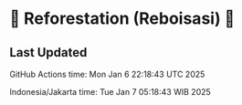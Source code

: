 
# 🌳 Reforestation (Reboisasi) 🌲

## Last Updated

GitHub Actions time: Mon Jan  6 22:18:43 UTC 2025

Indonesia/Jakarta time: Tue Jan  7 05:18:43 WIB 2025
